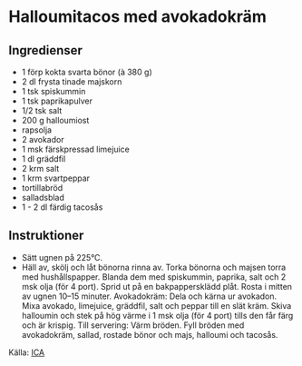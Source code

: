 # Halloumitacos med avokadokräm

## Ingredienser

* 1 förp kokta svarta bönor (à 380 g)
* 2 dl frysta tinade majskorn
* 1 tsk spiskummin
* 1 tsk paprikapulver
* 1/2 tsk salt
* 200 g halloumiost
* rapsolja
* 2 avokador
* 1 msk färskpressad limejuice
* 1 dl gräddfil
* 2 krm salt
* 1 krm svartpeppar
* tortillabröd
* salladsblad
* 1 -  2 dl färdig tacosås

## Instruktioner

* Sätt ugnen på 225°C.
* Häll av, skölj och låt bönorna rinna av. Torka bönorna och majsen torra med hushållspapper. Blanda dem med spiskummin, paprika, salt och 2 msk olja (för 4 port). Sprid ut på en bakpappersklädd plåt. Rosta i mitten av ugnen 10–15 minuter. Avokadokräm: Dela och kärna ur avokadon. Mixa avokado, limejuice, gräddfil, salt och peppar till en slät kräm. Skiva halloumin och stek på hög värme i 1 msk olja (för 4 port) tills den får färg och är krispig. Till servering: Värm bröden. Fyll bröden med avokadokräm, sallad, rostade bönor och majs, halloumi och tacosås. 

 Källa: [ICA](https://www.ica.se/recept/halloumitacos-med-avokadokram-723824/)